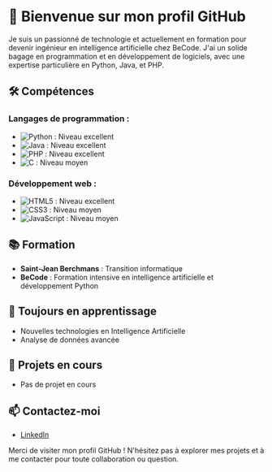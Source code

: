 # 👋 Bienvenue sur mon profil GitHub

Je suis un passionné de technologie et actuellement en formation pour devenir ingénieur en intelligence artificielle chez BeCode. J'ai un solide bagage en programmation et en développement de logiciels, avec une expertise particulière en Python, Java, et PHP.

## 🛠️ Compétences

### Langages de programmation :
- ![Python](https://img.shields.io/badge/-Python-3776AB?style=flat-square&logo=Python&logoColor=white) : Niveau excellent
- ![Java](https://img.shields.io/badge/Java-007396?style=flat&logo=openjdk&logoColor=white) : Niveau excellent
- ![PHP](https://img.shields.io/badge/-PHP-777BB4?style=flat-square&logo=PHP&logoColor=white) : Niveau excellent
- ![C](https://img.shields.io/badge/-C-A8B9CC?style=flat-square&logo=C&logoColor=white) : Niveau moyen

### Développement web :
- ![HTML5](https://img.shields.io/badge/-HTML5-E34F26?style=flat-square&logo=HTML5&logoColor=white) : Niveau excellent
- ![CSS3](https://img.shields.io/badge/-CSS3-1572B6?style=flat-square&logo=CSS3&logoColor=white) : Niveau moyen
- ![JavaScript](https://img.shields.io/badge/-JavaScript-F7DF1E?style=flat-square&logo=JavaScript&logoColor=black) : Niveau moyen


## 📚 Formation

- **Saint-Jean Berchmans** : Transition informatique
- **BeCode** : Formation intensive en intelligence artificielle et développement Python

## 🌱 Toujours en apprentissage

- Nouvelles technologies en Intelligence Artificielle
- Analyse de données avancée

## 📂 Projets en cours

- Pas de projet en cours

## 📫 Contactez-moi

- [LinkedIn](https://www.linkedin.com/in/colingregoire/)

Merci de visiter mon profil GitHub ! N'hésitez pas à explorer mes projets et à me contacter pour toute collaboration ou question.
